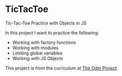 # TicTacToe
Tic-Tac-Toe Practice with Objects in JS

In this project I want to practice the following:
* Working with factory functions
* Working with modules
* Limiting global variables
* Working with JS Objects

This project is from the curriculum at [The Odin Project](https://www.theodinproject.com/lessons/tic-tac-toe-javascript)
